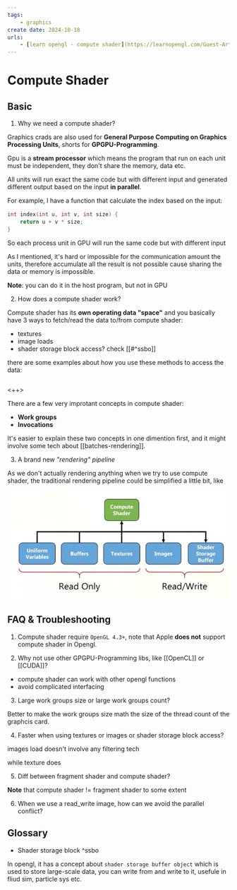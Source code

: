 ```yaml
---
tags:
    - graphics
create date: 2024-10-18
urls:
    - [learn opengl - compute shader](https://learnopengl.com/Guest-Articles/2022/Compute-Shaders/Introduction)
---
```


# Compute Shader

## Basic

1. Why we need a compute shader?

Graphics crads are also used for **General Purpose Computing on Graphics Processing Units**, shorts for **GPGPU-Programming**. 

Gpu is a **stream processor** which means the program that run on each unit must be independent, they don't share the memory, data etc.

All units will run exact the same code but with different input and generated different output based on the input **in parallel**. 

For example, I have a function that calculate the index based on the input:

```cpp
int index(int u, int v, int size) {
    return u + v * size;
}
```
So each process unit in GPU will run the same code but with different input

As I mentioned, it's hard or impossible for the communication amount the units, therefore accumulate all the result is not possible cause sharing the data or memory is impossible.

**Note**: you can do it in the host program, but not in GPU

2. How does a compute shader work?

Compute shader has its **own operating data "space"** and you basically have 3 ways to fetch/read the data to/from compute shader:

- textures
- image loads
- shader storage block access? check [[#^ssbo]]

there are some examples about how you use these methods to access the data:

```cpp

```
<++>

There are a few very improtant concepts in compute shader:

- **Work groups** 
- **Invocations** 

It's easier to explain these two concepts in one dimention first, and it might involve some tech about [[batches-rendering]].


3. A brand new *"rendering" pipeline*

As we don't actually rendering anything when we try to use compute shader, the traditional rendering pipeline could be simplified a little bit, like

![compute-shader-pipeline.png](assets/imgs/compute-shader-pipeline.png)


## FAQ & Troubleshooting

1. Compute shader require `OpenGL 4.3+`, note that Apple **does not** support compute shader in Opengl.

2. Why not use other GPGPU-Programming libs, like [[OpenCL]] or [[CUDA]]?

- compute shader can work with other opengl functions
- avoid complicated interfacing

3. Large work groups size or large work groups count?

Better to make the work groups size math the size of the thread count of the graphcis card.

4. Faster when using textures or images or shader storage block access?

images load doesn't involve any filtering tech 

while texture does

5. Diff between fragment shader and compute shader?

**Note** that compute shader != fragment shader to some extent

6. When we use a read_write image, how can we avoid the parallel conflict?

## Glossary

- Shader storage block ^ssbo

In opengl, it has a concept about `shader storage buffer object` which is used to store large-scale data, you can write from and write to it, usefule in fliud sim, particle sys etc.
